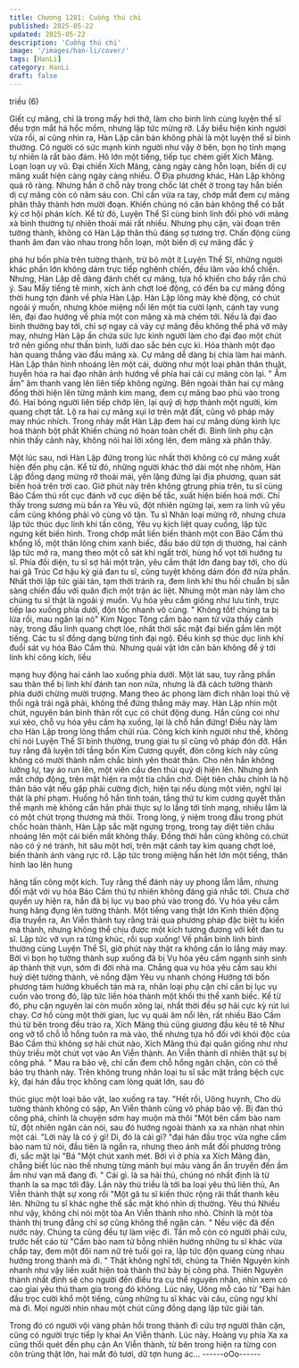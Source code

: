 ```yaml
---
title: Chương 1281: Cuồng thú chi
published: 2025-05-22
updated: 2025-05-22
description: 'Cuồng thú chi'
image: '/images/han-li/cover/'
tags: [HanLi]
category: HanLi
draft: false
---
```


triều (6)

Giết cự mãng, chỉ là trong mấy hơi thở, làm cho binh lính cùng
luyện thể sĩ đều trợn mắt há hốc mồm, nhưng lập tức mừng rỡ.
Lấy biểu hiện kinh người vừa rồi, ai cũng nhìn ra, Hàn Lập căn
bản không phải là một luyện thể sĩ bình thường. Có người có sức
mạnh kinh người như vậy ở bên, bọn họ tính mạng tự nhiên là rất
bảo đảm. Hô lớn một tiếng, tiếp tục chém giết Xích Mãng. Loạn
loạn uy vũ.
Đại chiến Xích Mãng, càng ngày càng hỗn loạn, biến dị cự mãng
xuất hiện càng ngày càng nhiều.
Ở Địa phương khác, Hàn Lập không quá rõ ràng.
Nhưng hắn ở chỗ này trong chốc lát chết ở trong tay hắn biến dị
cự mãng còn có năm sáu con.
Chỉ cần vừa ra tay, chớp mắt đem cự mãng phân thây thành hơn
mười đoạn.
Khiến chúng nó căn bản không thể có bất kỳ cơ hội phản kích.
Kể từ đó, Luyện Thể Sĩ cùng binh lính đối phó với mãng xà bình
thường tự nhiên thoải mái rất nhiều.
Nhưng phụ cận, vài đoạn trên tường thành, không có Hàn Lập
thân thủ đáng sợ tương trợ.
Chấn động cùng thanh âm đan vào nhau trong hỗn loạn, một biến
dị cự mãng đắc ý

phá hư bốn phía trên tường thành, trừ bỏ một ít Luyện Thể Sĩ,
những người khác phần lớn không dám trực tiếp nghênh chiến,
đều lâm vào khổ chiến.
Nhưng, Hàn Lập dễ dàng đánh chết cự mãng, tựa hồ khiến cho
bầy rắn chú ý. Sau Mấy tiếng tê minh, xích ảnh chợt loé động, có
đến ba cự mãng đồng thời hung tợn đánh về phía Hàn Lập.
Hàn Lập lông mày khẻ động, có chút ngoài ý muốn, nhưng khóe
miệng nổi lên một tia cười lạnh, cánh tay vung lên, đại đao hướng
về phía một con mãng xà mà chém tới.
Nếu là đại đao bình thường bay tới, chỉ sợ ngay cả vảy cự mãng
đều không thể phá vỡ mảy may, nhưng Hàn Lập ẩn chứa sức lực
kinh người làm cho đại đao một chút trở nên giống như thần binh,
lưỡi dao sắc bén cực kì. Hóa thành một đạo hàn quang thẳng vào
đầu mãng xà.
Cự mãng dễ dàng bị chia làm hai mảnh.
Hàn Lập thân hình nhoáng lên một cái, dường như một loại phân
thân thuật, huyễn hóa ra hai đạo nhân ảnh hướng về phía hai cái
cự mãng còn lại.
" Ầm ầm" âm thanh vang lên liên tiếp không ngừng. Bên ngoài
thân hai cự mãng đồng thời hiện lên từng mãnh kim mang, đem
cự mãng bao phủ vào trong đó.
Hai bóng người liên tiếp chớp lên, lại quỷ dị hợp thành một người,
kim quang chợt tắt.
Lộ ra hai cự mãng xụi lơ trên mặt đất, cũng vô pháp mảy may
nhúc nhích.
Trong nháy mắt Hàn Lập đem hai cự mãng dùng kình lực hoá
thành bột phất Khiến chúng nó hoàn toàn chết đi.
Binh lính phụ cận nhìn thấy cảnh này, không nói hai lời xông lên,
đem mãng xà phân thây.

Một lúc sau, nơi Hàn Lập đứng trong lúc nhất thời không có cự
mãng xuất hiện đến phụ cận.
Kể từ đó, những người khác thở dài một nhẹ nhõm, Hàn Lập
đồng dạng mừng rỡ thoải mái, yên lặng đứng lại địa phương,
quan sát biến hoá trên trời cao.
Giờ phút này trên không gtrung phía trên, tu sĩ cùng Báo Cầm thú
rốt cục đánh vỡ cục diện bế tắc, xuất hiện biến hoá mới.
Chỉ thấy trong sương mù bắn ra Yêu vũ, đột nhiên ngừng lại, xem
ra linh vũ yêu cầm cũng không phải vô cùng vô tận.
Tu sĩ Nhân loại mừng rỡ, nhưng chưa lập tức thúc dục linh khí tấn
công, Yêu vụ kịch liệt quay cuồng, lập tức ngưng kết biến hình.
Trong chớp mắt liền biến thành một con Báo Cầm thú khổng lồ,
một thân lông chim xanh biếc, đầu báo dữ tợn dị thường, hai
cánh lập tức mở ra, mang theo một cỗ sát khí ngất trời, hùng hổ
vọt tới hướng tu sĩ.
Phía đối diện, tu sĩ sợ hãi một trận, yêu cầm thật lớn đang bay tới,
cho dù hai gã Trúc Cơ hậu kỳ giả đan tu sĩ, cũng tuyệt không dám
đón đỡ nửa phần.
Nhất thời lập tức giải tán, tạm thời tránh ra, đem linh khí thu hồi
chuẩn bị sẵn sàng chiến đấu với quân địch một trận ác liệt.
Nhưng một màn này làm cho chúng tu sĩ thật là ngoài ý muốn.
Vụ hóa yêu cầm giống như lưu tinh, trực tiếp lao xuống phía dưới,
độn tốc nhanh vô cùng.
" Không tốt! chúng ta bị lừa rồi, mau ngăn lại nó" Kim Ngọc Tông
cẩm bào nam tử vừa thấy cảnh này, trong đầu linh quang chợt
lóe, nhất thời sắc mặt đại biến gầm lên một tiếng.
Các tu sĩ đồng dạng bừng tỉnh đại ngộ. Đều kinh sợ thúc dục linh
khí đuổi sát vụ hóa Báo Cầm thú.
Nhưng quái vật lớn căn bản không để ý tới linh khí công kích, liều

mạng huy động hai cánh lao xuống phía dưới.
Một lát sau, tuy rằng phần sau thân thể bị linh khí đánh tan non
nửa, nhưng là đã cách tường thành phía dưới chừng mười
trượng. Mang theo ác phong làm đích nhân loại thủ vệ thổi ngã
trái ngã phải, không thể đứng thẳng mảy may.
Hàn Lập nhìn một chút, nguyên bản bình thản rốt cục có chút
động dung.
Hắn cũng coi như xui xẻo, chỗ vụ hóa yêu cầm hạ xuống, lại là
chỗ hắn đứng!
Điều này làm cho Hàn Lập trong lòng thầm chửi rủa.
Công kích kinh người như thế, không chỉ nói Luyện Thể Sĩ bình
thường, trung giai tu sĩ cũng vô pháp đón đỡ.
Hắn tuy rằng đã luyện tới tầng bốn Kim Cương quyết, đòn công
kích này cũng không có mười thành nắm chắc bình yên thoát
thân.
Cho nên hắn không lưỡng lự, tay áo run lên, một viên cầu đen
thùi quỷ dị hiện lên. Nhưng ánh mắt chớp động, trên mặt hiện ra
một tia chần chờ.
Diệt tiên châu chính là hộ thân bảo vật nếu gặp phải cường địch,
hiện tại nếu dùng một viên, nghĩ lại thật là phí phạm.
Huống hồ hắn tính toán, tầng thứ tư kim cương quyết thân thể
mạnh mẻ không cần hắn phải thực sự lo lắng tới tính mạng, nhiều
lắm là có một chút trọng thương mà thôi.
Trong lòng, ý niệm trong đầu trong phút chốc hoàn thành, Hàn
Lập sắc mặt ngưng trọng, trong tay diệt tiên châu nhoáng lên một
cái biến mất không thấy. Đồng thời hắn cũng không có.chút nào
có ý né tránh, hít sâu một hơi, trên mặt cánh tay kim quang chợt
loé, biến thành ánh vàng rực rỡ.
Lập tức trong miệng hắn hét lớn một tiếng, thân hình lao lên hung

hăng tấn công một kích.
Tuy rằng thế đánh này uy phong lẫm lẫm, nhưng đối mặt với vụ
hóa Báo Cầm thú tự nhiên không đáng giá nhắc tới. Chưa chờ
quyền uy hiện ra, hắn đã bị lục vụ bao phủ vào trong đó.
Vụ hóa yêu cầm hung hăng đụng lên tường thành.
Một tiếng vang thật lớn Kinh thiên động địa truyền ra, An Viễn
thành tuy rằng trải qua phương pháp đặc biệt tu kiến mà thành,
nhưng không thể chịu được một kích tương đương với kết đan tu
sĩ.
Lập tức vỡ vụn ra từng khúc, rồi sụp xuống!
Về phần binh lính bình thường cùng Luyện Thể Sĩ, giờ phút này
thật ra không cần lo lắng mảy may. Bởi vì bọn họ tường thành sụp
xuống đã bị Vụ hóa yêu cầm ngạnh sinh sinh áp thành thịt vụn,
sớm đi đời nhà ma.
Chẳng qua vụ hóa yêu cầm sau khi huỷ diệt tường thành, vẻ nồng
đậm Yêu vụ nhanh chóng Hướng tới bốn phương tám hướng
khuếch tán mà ra, nhân loại phụ cận chỉ cần bị lục vụ cuốn vào
trong đó, lập tức liền hóa thành một khối thi thể xanh biếc.
Kể từ đó, phụ cận nguyên lai còn muốn xông lại, nhất thời đều sợ
hãi cực kỳ rút lui chạy.
Cơ hồ cùng một thời gian, lục vụ quái âm nổi lên, rất nhiều Báo
Cầm thú từ bên trong đều trào ra, Xích Mãng thú cũng giương
đầu kêu tê tê Như ong vỡ tổ chỗ lỗ hổng tuôn ra mà vào, thế
nhưng tựa hồ đối với khói độc của Báo Cầm thú không sợ hãi
chút nào, Xích Mãng thú đại quân giống như như thủy triều một
chút vọt vào An Viễn thành.
An Viễn thành dĩ nhiên thật sự bị công phá.
" Mau ra bảo vệ, chỉ cần đem chỗ hổng ngăn chặn, còn có thể
bảo trụ thành này. Trên không trung nhân loại tu sĩ sắc mặt trắng
bệch cực kỳ, đại hán đầu trọc không cam lòng quát lớn, sau đó

thúc giục một loại bảo vật, lao xuống ra tay.
"Hết rồi, Uông huynh, Cho dù tường thành không có sập, An Viễn
thành cũng vô pháp bảo vệ. Bị đàn thú công phá, chính là chuyện
sớm hay muộn mà thôi "Một bên cẩm bào nam tử, đột nhiên ngăn
cản nói, sau đó hướng ngoài thành xa xa nhàn nhạt nhìn một cái.
"Lời này là có ý gì! Di, đó là cái gì? "đại hán đầu trọc vừa nghe
cẩm bào nam tử nói, đầu tiên là ngẩn ra, nhưng theo ánh mắt đối
phương trông đi, sắc mặt lại "Bá "Một chút xanh mét.
Bởi vì ở phía xa Xích Mãng đàn, chẳng biết lúc nào thế nhưng
từng mảnh bụi màu vàng ẩn ẩn truyền đến ầm ầm như vạn mã
đang đi.
" Cái gì. là sa hải thú, chúng nó nhất định là từ thanh la sa mạc tới
đây. Lần này thú triều là tới ba loại yêu thú liên thủ, An Viễn thành
thật sự xong rồi "Một gã tu sĩ kiến thức rộng rãi thất thanh kêu lên.
Những tu sĩ khác nghe thế sắc mặt khó nhìn dị thường.
Yêu thú Nhiều như vậy, không chỉ nói một tòa An Viễn thành nho
nhỏ. Chính là một tòa thành thị trung đẳng chỉ sợ cũng không thể
ngăn cản.
" Nếu việc đã đến nước này. Chúng ta cũng đều tự làm việc đi.
Tần mỗ còn có người phải cứu, trước hết cáo từ "Cẩm bào nam
tử bỗng nhiên hướng những tu sĩ khác vừa chắp tay, đem một đôi
nam nữ trẻ tuổi gọi ra, lập tức độn quang cùng nhau hướng trong
thành mà đi.
" Thật không nghĩ tới, chúng ta Thiên Nguyên kính nhanh như vậy
liền xuất hiện toà thành thứ bảy bị công phá. Thiên Nguyên thành
nhất định sẽ cho người đến điều tra cụ thể nguyên nhân, nhìn
xem có cao giai yêu thú tham gia trong đó không. Lúc này, Uông
mỗ cáo từ "Đại hán đầu trọc cười khổ một tiếng, cùng những tu sĩ
khác vài câu, cũng ngự khí mà đi.
Mọi người nhìn nhau một chút cũng đồng dạng lập tức giải tán.

Trong đó có người vội vàng phản hồi trong thành đi cứu trợ người
thân cận, cũng có người trực tiếp ly khai An Viễn thành.
Lúc này. Hoàng vụ phía Xa xa cũng thổi quét đến phụ cận An
Viễn thành, từ bên trong hiện ra từng con côn trùng thật lớn, hai
mắt đỏ tươi, dữ tợn hung ác…
------oOo------
